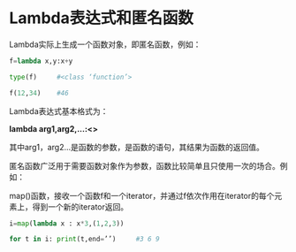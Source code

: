 # Lambda表达式和匿名函数

Lambda实际上生成一个函数对象，即匿名函数，例如：

```python
f=lambda x,y:x+y

type(f)  	#<class ‘function’>

f(12,34)	#46
```

Lambda表达式基本格式为：

**lambda arg1,arg2,...:<<expression>>**

其中arg1，arg2...是函数的参数，<expression>是函数的语句，其结果为函数的返回值。

匿名函数广泛用于需要函数对象作为参数，函数比较简单且只使用一次的场合。例如：

map()函数，接收一个函数f和一个iterator，并通过f依次作用在iterator的每个元素上，得到一个新的iterator返回。

```python
i=map(lambda x : x*3,(1,2,3))

for t in i: print(t,end=’’)		#3 6 9
```

